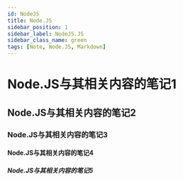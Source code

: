 ```yaml
---
id: NodeJS
title: Node.JS
sidebar_position: 1
sidebar_label: NodeJS.JS
sidebar_class_name: green
tags: [Note, Node.JS, Markdown]
---
```


# Node.JS与其相关内容的笔记1

## Node.JS与其相关内容的笔记2

### Node.JS与其相关内容的笔记3

#### Node.JS与其相关内容的笔记4

##### Node.JS与其相关内容的笔记5
